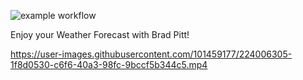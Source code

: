 
![example workflow](https://github.com/aniaxb/zzpj1/actions/workflows/maven.yml/badge.svg)

Enjoy your Weather Forecast with Brad Pitt!

https://user-images.githubusercontent.com/101459177/224006305-1f8d0530-c6f6-40a3-98fc-9bccf5b344c5.mp4
